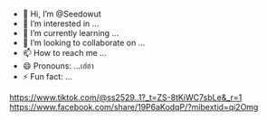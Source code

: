 - 👋 Hi, I’m @Seedowut
- 👀 I’m interested in ...
- 🌱 I’m currently learning ...
- 💞️ I’m looking to collaborate on ...
- 📫 How to reach me ...
- 😄 Pronouns: ...เฮ่ฮา
- ⚡ Fun fact: ...

<!---
Seedowut/Seedowut is a ✨ special ✨ repository because its `README.md` (this file) appears on your GitHub profile.
You can click the Preview link to take a look at your changes.
--->
https://www.tiktok.com/@ss2529..1?_t=ZS-8tKiWC7sbLe&_r=1
https://www.facebook.com/share/19P6aKodqP/?mibextid=qi2Omg
